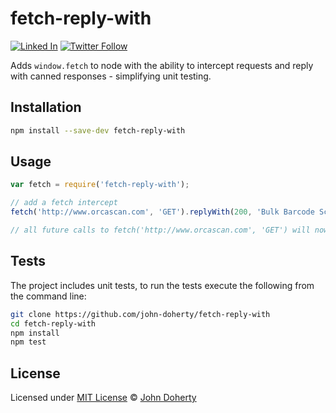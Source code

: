 # fetch-reply-with

[![Linked In](https://img.shields.io/badge/Linked-In-blue.svg)](https://www.linkedin.com/in/john-i-doherty) [![Twitter Follow](https://img.shields.io/twitter/follow/CambridgeMVP.svg?style=social&label=Twitter&style=plastic)](https://twitter.com/CambridgeMVP)

Adds `window.fetch` to node with the ability to intercept requests and reply with canned responses - simplifying unit testing.

## Installation

```bash
npm install --save-dev fetch-reply-with
```

## Usage

```js
var fetch = require('fetch-reply-with');

// add a fetch intercept
fetch('http://www.orcascan.com', 'GET').replyWith(200, 'Bulk Barcode Scanning app with easy export to Excel');

// all future calls to fetch('http://www.orcascan.com', 'GET') will now respond with the above
```

## Tests

The project includes unit tests, to run the tests execute the following from the command line:

```bash
git clone https://github.com/john-doherty/fetch-reply-with
cd fetch-reply-with
npm install
npm test
```

## License

Licensed under [MIT License](LICENSE) &copy; [John Doherty](http://www.johndoherty.info)